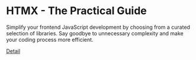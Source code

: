 # HTMX - The Practical Guide

Simplify your frontend JavaScript development by choosing from a curated selection of libraries. Say goodbye to unnecessary complexity and make your coding process more efficient. 

[Detail](https://eduitfree.com/courses/htmx-the-practical-guide)